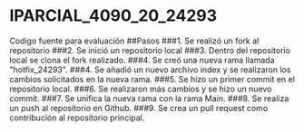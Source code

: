 # IPARCIAL_4090_20_24293
Codigo fuente para evaluación
##Pasos
###1. Se realizó un fork al repositorio
###2. Se inició un repositorio local
###3. Dentro del repositorio local se clona el fork realizado.
###4. Se creó una nueva rama llamada "hotfix_24293".
###4. Se añadió un nuevo archivo index y se realizaron los cambios solicitados en la nueva rama.
###5. Se hizo un primer commit en el repositorio local.
###6. Se realizaron más cambios y se hizo un nuevo commit.
###7. Se unifica la nueva rama con la rama Main.
###8. Se realiza un push al repositorio en Github.
###9. Se crea un pull request como contribución al repositorio principal.

